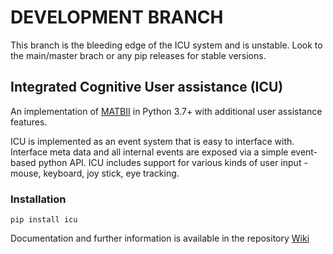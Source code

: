 # DEVELOPMENT BRANCH

This branch is the bleeding edge of the ICU system and is unstable. Look to the main/master brach or any pip releases for stable versions. 

## Integrated Cognitive User assistance (ICU)

An implementation of [MATBII](https://matb.larc.nasa.gov/) in Python 3.7+ with additional user assistance features.

ICU is implemented as an event system that is easy to interface with. Interface meta data and all internal events are exposed via a simple event-based python API. ICU includes support for various kinds of user input - mouse, keyboard, joy stick, eye tracking.

### Installation

```
pip install icu
```

Documentation and further information is available in the repository [Wiki](https://github.com/dicelab-rhul/ICU/wiki) 


